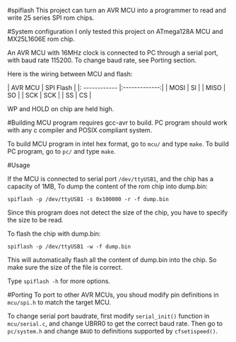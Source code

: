 #spiflash
This project can turn an AVR MCU into a programmer to read and write 25 series SPI
rom chips.

#System configuration
I only tested this project on ATmega128A MCU and MX25L1606E rom chip.

An AVR MCU with 16MHz clock is connected to PC through a serial port, with baud rate 115200.
To change baud rate, see Porting section.

Here is the wiring between MCU and flash:

| AVR MCU       | SPI Flash     | 
|: ------------ |:-------------:| 
| MOSI          | SI            | 
| MISO          | SO            | 
| SCK           | SCK           | 
| SS            | CS            | 

WP and HOLD on chip are held high.

#Building
MCU program requires gcc-avr to build.
PC program should work with any c compiler and POSIX compliant system.

To build MCU program in intel hex format, go to `mcu/` and type `make`.
To build PC program, go to `pc/` and type `make`.

#Usage

If the MCU is connected to serial port `/dev/ttyUSB1`, and the chip has a capacity of 1MB,
To dump the content of the rom chip into dump.bin:

`spiflash -p /dev/ttyUSB1 -s 0x100000 -r -f dump.bin`

Since this program does not detect the size of the chip, you have to specify the size to be read.

To flash the chip with dump.bin:

`spiflash -p /dev/ttyUSB1 -w -f dump.bin`

This will automatically flash all the content of dump.bin into the chip.
So make sure the size of the file is correct.

Type `spiflash -h` for more options.

#Porting
To port to other AVR MCUs, you shoud modify pin definitions in `mcu/spi.h`
to match the target MCU.

To change serial port baudrate, first modify `serial_init()` function in
`mcu/serial.c`, and change UBRR0 to get the correct baud rate.
Then go to `pc/system.h` and change `BAUD` to definitions supported by `cfsetispeed()`.
